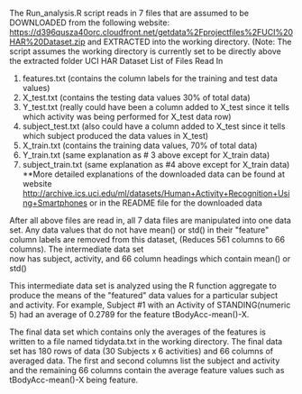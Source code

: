The Run_analysis.R script reads in 7 files that are assumed to be DOWNLOADED from the following website:
 https://d396qusza40orc.cloudfront.net/getdata%2Fprojectfiles%2FUCI%20HAR%20Dataset.zip
and EXTRACTED into the working directory.
(Note: The script assumes the working directory is currently set to be directly above the extracted folder UCI HAR Dataset
List of Files Read In
1. features.txt (contains the column labels for the training and test data values)
2. X_test.txt (contains the testing data values 30% of total data)
3. Y_test.txt  (really could have been a column added to X_test since it tells which activity was being performed for X_test data row)
4. subject_test.txt (also could have a column added to X_test since it tells which subject produced the data values in X_test)
5. X_train.txt (contains the training data values, 70% of total data)
6. Y_train.txt  (same explanation as # 3 above except for X_train data)
7. subject_train.txt (same explanation as #4 above except for X_train data)
**More detailed explanations of the downloaded data can be found at website 
http://archive.ics.uci.edu/ml/datasets/Human+Activity+Recognition+Using+Smartphones
or in the README file for the downloaded data

After all above files are read in, all 7 data files are manipulated into one data set. Any data values that do not have mean()
or std() in their "feature" column labels are removed from this dataset, (Reduces 561 columns to 66 columns). The intermediate data set  
now has subject, activity, and 66 column headings which contain mean() or std()

This intermediate data set is analyzed using the R function aggregate to produce the means of the "featured" data values
for a particular subject and activity.  For example, Subject #1 with an Activity of STANDING(numeric 5) had an average of 
0.2789 for the feature tBodyAcc-mean()-X.  

The final data set which contains only the averages of the features is written to a file named tidydata.txt in the working directory.
The final data set has 180 rows of data (30 Subjects x 6 activities) and 66 columns of averaged data.  The first and second columns list the
subject and activity and the remaining 66 columns contain the average feature values such as tBodyAcc-mean()-X being feature.
